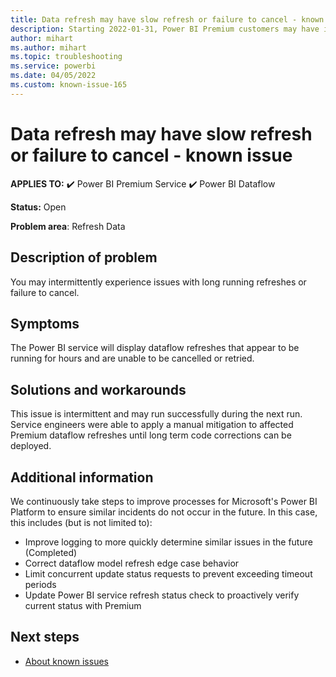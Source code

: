 ```yaml
---
title: Data refresh may have slow refresh or failure to cancel - known issue
description: Starting 2022-01-31, Power BI Premium customers may have intermittently experienced issues with long running refreshes, or refreshes that could not be cancelled
author: mihart
ms.author: mihart
ms.topic: troubleshooting  
ms.service: powerbi
ms.date: 04/05/2022
ms.custom: known-issue-165
---
```


# Data refresh may have slow refresh or failure to cancel - known issue

**APPLIES TO:** ✔️ Power BI Premium Service ✔️ Power BI Dataflow

**Status:** Open

**Problem area**: Refresh Data

## Description of problem

You may intermittently experience issues with long running refreshes or failure to cancel.

## Symptoms

The Power BI service will display dataflow refreshes that appear to be running for hours and are unable to be cancelled or retried.

## Solutions and workarounds

This issue is intermittent and may run successfully during the next run. </br>
Service engineers were able to apply a manual mitigation to affected Premium dataflow refreshes until long term code corrections can be deployed.

## Additional information

We continuously take steps to improve processes for Microsoft's Power BI Platform to ensure similar incidents do not occur in the future. In this case, this includes (but is not limited to):

- Improve logging to more quickly determine similar issues in the future (Completed)
- Correct dataflow model refresh edge case behavior
- Limit concurrent update status requests to prevent exceeding timeout periods
- Update Power BI service refresh status check to proactively verify current status with Premium

## Next steps

- [About known issues](../../power-bi-known-issues.md)
